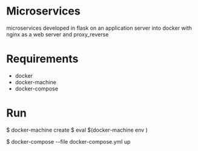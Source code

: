 # Microservices
microservices developed in flask on an application server into docker with nginx as a web server and proxy_reverse

# Requirements
* docker
* docker-machine
* docker-compose

# Run
$ docker-machine create <name-container>
$ eval $(docker-machine env <name-container>)

$ docker-compose --file docker-compose.yml up
